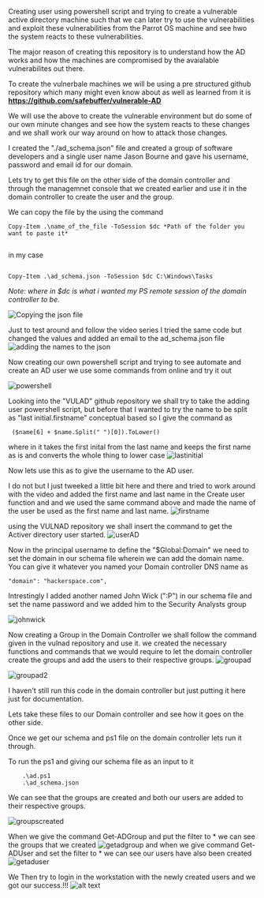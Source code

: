 Creating user using powershell script and trying to create a vulnerable active directory machine such that we can later try to use the vulnerabilities and exploit these vulnerabilities from the Parrot OS machine and see hwo the system reacts to these vulnerabilities. 

The major reason of creating this repository is to understand how the AD works and how the machines are compromised by the avaialable vulnerabilites out there. 

To create the vulnerbale machines we will be using a pre structured github repository which many might even know about as well as learned from it is **https://github.com/safebuffer/vulnerable-AD**

We will use the above to create the vulnerable environment but do some of our own minute changes and see how the system reacts to these changes and we shall work our way around on how to attack those changes.


I created the "./ad_schema.json" file and created a group of software developers and a single user name Jason Bourne and gave his username, password and email id for our domain. 

Lets try to get this file on the other side of the domain controller and through the managemnet console that we created earlier and use it in the domain controller to create the user and the group.

We can copy the file by the using the command 

```shell
Copy-Item .\name_of_the_file -ToSession $dc *Path of the folder you want to paste it*
 
 ```
 in my case

 ```shell

Copy-Item .\ad_schema.json -ToSession $dc C:\Windows\Tasks

```
*Note: where in $dc is what i wanted my PS remote session of the domain controller to be.*

![Copying the json file](./media/useradding.png)

Just to test around and follow the video series I tried the same code but changed the values and added an email to the ad_schema.json file
![adding the names to the json](./media/json.png)

Now creating our own powershell script and trying to see automate and create an AD user we use some commands from online and try it out 

![powershell](./media/powershell.png)

Looking into the "VULAD" github repository we shall try to take the adding user powershell script, but before that I wanted to try the name to be split as "last initial.firstname" conceptual based so I give the command as 

```shell
 ($name[6] + $name.Split(" ")[0]).ToLower()

 ```
 where in it takes the first inital from the last name and keeps the first name as is and converts the whole thing to lower case 
 ![lastinitial](./media/lastinitial.png)

 Now lets use this as to give the username to the AD user.

I do not but I just tweeked a little bit here and there and tried to work around with the video and added the first name and last name in the Create user function and and we used the same command above and made the name of the user be used as the first name and last name.
![firstname](./media/firstname.png)

using the VULNAD repository we shall insert the command to get the Activer directory user started.
![userAD](./media/userad.png)

Now in the principal username to define the "$Global:Domain" we need to set the domain in our schema file wherein we can add the domain name. You can give it whatever you named your Domain controller DNS name as

```shell
"domain": "hackerspace.com",
```
Intrestingly I added another named John Wick (":P") in our schema file and set the name password and we added him to the Security Analysts group

![johnwick](./media/johnwick.png)

Now creating a Group in the Domain Controller we shall follow the command given in the vulnad repository and use it. we created the necessary functions and commands that we would require to let the domain controller create the groups and add the users to their respective groups. 
![groupad](./media/groupad.png)

![groupad2](./media/groupad2.png)

I haven't still run this code in the domain controller  but just putting it here just for documentation.

Lets take these files to our Domain controller and see how it goes on the other side.

Once we get our schema and ps1 file on the domain controller lets run it through.

To run the ps1 and giving our schema file as an input to it 

```shell
    .\ad.ps1
    .\ad_schema.json
```
We can see that the groups are created and both our users are added to their respective groups.

![groupscreated](./media/groupscreated.png)

When we give the command Get-ADGroup and put the filter to * we can see the groups that we created
![getadgroup](./media/getadgroup.png)
 and when we give command Get-ADUser and set the filter to * we can see our users have also been created 
 ![getaduser](./media/getaduser.png)
 
 We Then try to login in the workstation with the newly created users and we got our success.!!!
 ![alt text](./media/complete.png)